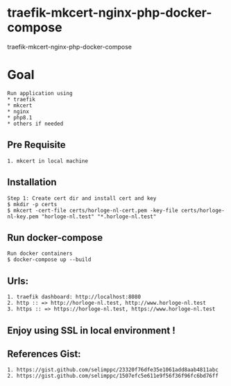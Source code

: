 # traefik-mkcert-nginx-php-docker-compose
traefik-mkcert-nginx-php-docker-compose

# Goal 
    Run application using
    * traefik
    * mkcert
    * nginx
    * php8.1
    * others if needed

## Pre Requisite 

    1. mkcert in local machine 

## Installation

    Step 1: Create cert dir and install cert and key
    $ mkdir -p certs
    $ mkcert -cert-file certs/horloge-nl-cert.pem -key-file certs/horloge-nl-key.pem "horloge-nl.test" "*.horloge-nl.test"

## Run docker-compose

    Run docker containers
    $ docker-compose up --build

## Urls:
    1. traefik dashboard: http://localhost:8080 
    2. http :: => http://horloge-nl.test, http://www.horloge-nl.test
    3. https :: => https://horloge-nl.test, https://www.horloge-nl.test


## Enjoy using SSL in local environment !


## References Gist:
    1. https://gist.github.com/selimppc/23320f76dfe35e1061add8aab4811abc
    2. https://gist.github.com/selimppc/1507efc5e611e9f56f36f96fc6bd76ff

